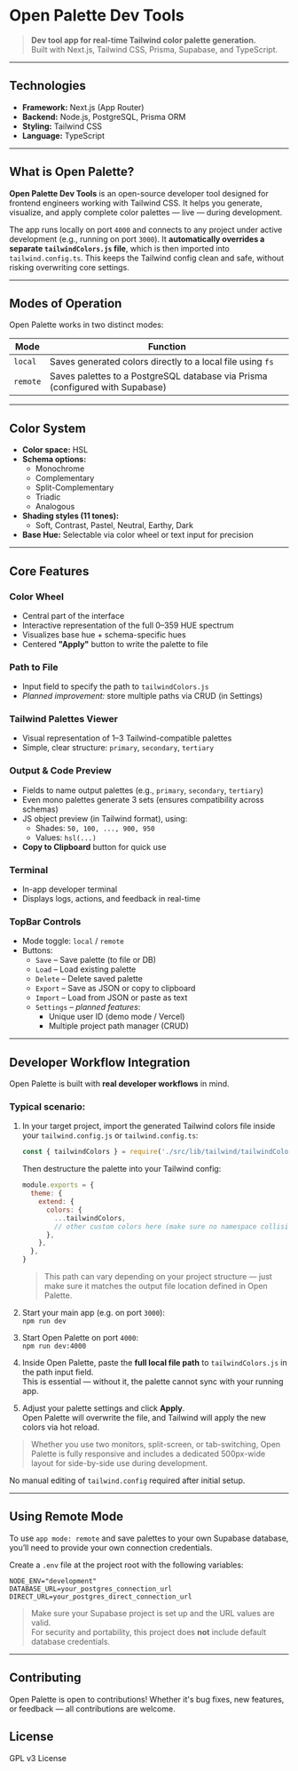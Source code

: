 # Open Palette Dev Tools

> **Dev tool app for real-time Tailwind color palette generation.**  
> Built with Next.js, Tailwind CSS, Prisma, Supabase, and TypeScript.

---

## Technologies

- **Framework:** Next.js (App Router)
- **Backend:** Node.js, PostgreSQL, Prisma ORM
- **Styling:** Tailwind CSS
- **Language:** TypeScript

---

## What is Open Palette?

**Open Palette Dev Tools** is an open-source developer tool designed for frontend engineers working with Tailwind CSS. It helps you generate, visualize, and apply complete color palettes — live — during development.

The app runs locally on port `4000` and connects to any project under active development (e.g., running on port `3000`). It **automatically overrides a separate `tailwindColors.js` file**, which is then imported into `tailwind.config.ts`. This keeps the Tailwind config clean and safe, without risking overwriting core settings.

---

## Modes of Operation

Open Palette works in two distinct modes:

| Mode     | Function                                                                      |
| -------- | ----------------------------------------------------------------------------- |
| `local`  | Saves generated colors directly to a local file using `fs`                    |
| `remote` | Saves palettes to a PostgreSQL database via Prisma (configured with Supabase) |

---

## Color System

- **Color space:** HSL
- **Schema options:**
  - Monochrome
  - Complementary
  - Split-Complementary
  - Triadic
  - Analogous
- **Shading styles (11 tones):**
  - Soft, Contrast, Pastel, Neutral, Earthy, Dark
- **Base Hue:** Selectable via color wheel or text input for precision

---

## Core Features

### Color Wheel

- Central part of the interface
- Interactive representation of the full 0–359 HUE spectrum
- Visualizes base hue + schema-specific hues
- Centered **"Apply"** button to write the palette to file

### Path to File

- Input field to specify the path to `tailwindColors.js`
- _Planned improvement:_ store multiple paths via CRUD (in Settings)

### Tailwind Palettes Viewer

- Visual representation of 1–3 Tailwind-compatible palettes
- Simple, clear structure: `primary`, `secondary`, `tertiary`

### Output & Code Preview

- Fields to name output palettes (e.g., `primary`, `secondary`, `tertiary`)
- Even mono palettes generate 3 sets (ensures compatibility across schemas)
- JS object preview (in Tailwind format), using:
  - Shades: `50, 100, ..., 900, 950`
  - Values: `hsl(...)`
- **Copy to Clipboard** button for quick use

### Terminal

- In-app developer terminal
- Displays logs, actions, and feedback in real-time

### TopBar Controls

- Mode toggle: `local` / `remote`
- Buttons:
  - `Save` – Save palette (to file or DB)
  - `Load` – Load existing palette
  - `Delete` – Delete saved palette
  - `Export` – Save as JSON or copy to clipboard
  - `Import` – Load from JSON or paste as text
  - `Settings` – _planned features_:
    - Unique user ID (demo mode / Vercel)
    - Multiple project path manager (CRUD)

---

## Developer Workflow Integration

Open Palette is built with **real developer workflows** in mind.

### Typical scenario:

1. In your target project, import the generated Tailwind colors file inside your `tailwind.config.js` or `tailwind.config.ts`:

   ```js
   const { tailwindColors } = require('./src/lib/tailwind/tailwindColors')
   ```

   Then destructure the palette into your Tailwind config:

   ```js
   module.exports = {
     theme: {
       extend: {
         colors: {
           ...tailwindColors,
           // other custom colors here (make sure no namespace collisions occur)
         },
       },
     },
   }
   ```

   > This path can vary depending on your project structure — just make sure it matches the output file location defined in Open Palette.

2. Start your main app (e.g. on port `3000`):  
   `npm run dev`

3. Start Open Palette on port `4000`:  
   `npm run dev:4000`

4. Inside Open Palette, paste the **full local file path** to `tailwindColors.js` in the path input field.  
   This is essential — without it, the palette cannot sync with your running app.

5. Adjust your palette settings and click **Apply**.  
   Open Palette will overwrite the file, and Tailwind will apply the new colors via hot reload.

> Whether you use two monitors, split-screen, or tab-switching, Open Palette is fully responsive and includes a dedicated 500px-wide layout for side-by-side use during development.

No manual editing of `tailwind.config` required after initial setup.

---

## Using Remote Mode

To use `app mode: remote` and save palettes to your own Supabase database, you’ll need to provide your own connection credentials.

Create a `.env` file at the project root with the following variables:

```env
NODE_ENV="development"
DATABASE_URL=your_postgres_connection_url
DIRECT_URL=your_postgres_direct_connection_url
```

> Make sure your Supabase project is set up and the URL values are valid.  
> For security and portability, this project does **not** include default database credentials.

---

## Contributing

Open Palette is open to contributions! Whether it's bug fixes, new features, or feedback — all contributions are welcome.

## License

GPL v3 License
